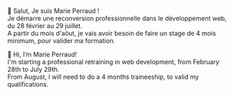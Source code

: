 👋 Salut, Je suis Marie Perraud ! <br />
Je démarre une reconversion professionnelle dans le développement web, du 28 février au 29 juillet. <br />
A partir du mois d'aôut, je vais avoir besoin de faire un stage de 4 mois minimum, pour valider ma formation. <br />

👋 Hi, I’m Marie Perraud! <br />
I'm starting a professional retraining in web development, from February 28th to July 29th. <br />
From August, I will need to do a 4 months traineeship, to valid my qualifications.

<!---

--->
